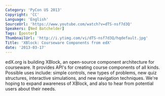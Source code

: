 ```yaml
---
Category: 'PyCon US 2013'
Copyright: 'CC'
Language: 'English'
SourceUrl: 'https://www.youtube.com/watch?v=dTS-nsf7d3Q'
Speakers: [Ned Batchelder]
Tags: [poster]
ThumbnailUrl: 'http://i.ytimg.com/vi/dTS-nsf7d3Q/hqdefault.jpg'
Title: 'XBlock: Courseware Components from edX'
date: '2013-03-17'
---
```

edX.org is building XBlock, an open-source component architecture for courseware.  It provides API's for creating course components of all kinds. Possible uses include: simple controls, new types of problems, new quiz structures, interactive simulations, and new navigation techniques.  We're hoping to expand awareness of XBlock, and also to hear from potential users about their needs.

